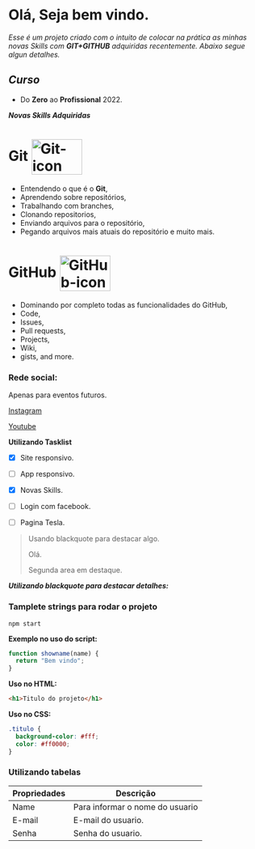 # Olá, Seja bem vindo.

_Esse é um projeto criado com o intuito de colocar na prática as minhas novas Skills com **GIT+GITHUB** adquiridas recentemente. Abaixo segue algun detalhes._

## **_Curso_**

- Do **Zero** ao **Profissional** 2022.

**_Novas Skills Adquiridas_**

# Git <img align="center" height="70" width="100"  alt="Git-icon" src="https://cdn.jsdelivr.net/gh/devicons/devicon/icons/git/git-original-wordmark.svg" />

- Entendendo o que é o **Git**,
- Aprendendo sobre repositórios,
- Trabalhando com branches,
- Clonando repositorios,
- Enviando arquivos para o repositório,
- Pegando arquivos mais atuais do repositório e muito mais.

# GitHub <img align="center" height="70" width="100" alt="GitHub-icon" src="https://cdn.jsdelivr.net/gh/devicons/devicon/icons/github/github-original-wordmark.svg" />

- Dominando por completo todas as funcionalidades do GitHub,
- Code,
- Issues,
- Pull requests,
- Projects,
- Wiki,
- gists,
  and more.

### Rede social:

Apenas para eventos futuros.

[Instagram]()

[Youtube]()

**Utilizando Tasklist**
- [x] Site responsivo.
- [ ] App responsivo.
- [x] Novas Skills.
- [ ] Login com facebook.
- [ ] Pagina Tesla.


> Usando blackquote para destacar algo.
>
> Olá.
>
> Segunda area em destaque.

**_Utilizando blackquote para destacar detalhes:_**

### Tamplete strings para rodar o projeto

```
npm start
```

**Exemplo no uso do script:**

```js
function showname(name) {
  return "Bem vindo";
}
```

**Uso no HTML:**

```html
<h1>Titulo do projeto</h1>
```

**Uso no CSS:**

```css
.titulo {
  background-color: #fff;
  color: #ff0000;
}
```
### **Utilizando tabelas**
Propriedades   |   Descrição  
--------------    |   -----------
Name   |   Para informar o nome do usuario
E-mail   |   E-mail do usuario.
Senha   |   Senha do usuario. 
